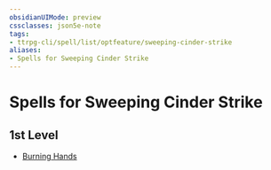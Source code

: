 ```yaml
---
obsidianUIMode: preview
cssclasses: json5e-note
tags:
- ttrpg-cli/spell/list/optfeature/sweeping-cinder-strike
aliases:
- Spells for Sweeping Cinder Strike
---
```

# Spells for Sweeping Cinder Strike

## 1st Level

- [Burning Hands](/3-Mechanics/CLI/spells/burning-hands-xphb.md "XPHB")